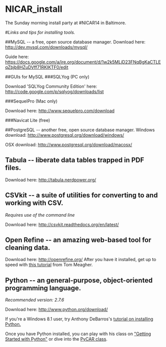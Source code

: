 NICAR_install
=============
The Sunday morning install party at #NICAR14 in Baltimore.

#*Links and tips for installing tools.*

##MySQL -- a free, open source database manager.
Download here: http://dev.mysql.com/downloads/mysql/

Guide here: https://docs.google.com/a/ire.org/document/d/1w2k5MLjD23FNqBgKaCTLEqZbjb8HZuDVff71RKIKTF0/edit

##GUIs for MySQL
###SQLYog (PC only)

Download 'SQLYog Community Edition' here: http://code.google.com/p/sqlyog/downloads/list

###SequelPro (Mac only)

Download here: http://www.sequelpro.com/download

###Navicat Lite (free)

##PostgreSQL -- another free, open source database manager.
Windows download: http://www.postgresql.org/download/windows/

OSX download: http://www.postgresql.org/download/macosx/

## Tabula -- liberate data tables trapped in PDF files.
Download here: http://tabula.nerdpower.org/

## CSVkit -- a suite of utilities for converting to and working with CSV.
*Requires use of the command line*

Download here: http://csvkit.readthedocs.org/en/latest/

## Open Refine -- an amazing web-based tool for cleaning data.
Download here: http://openrefine.org/
After you have it installed, get up to speed with [this tutorial](http://www.tommeagher.com/blog/2012/06/clean-data-is-the-best-weapon-against-the-planet-of-the-apes.html) from Tom Meagher.

## Python -- an general-purpose, object-oriented programming language.
*Recommended version: 2.7.6*

Download here: http://www.python.org/download/

If you're a Windows 8.1 user, try Anthony DeBarros's [tutorial on installing Python.](http://www.anthonydebarros.com/2014/02/16/setting-up-python-in-windows-8-1/)

Once you have Python installed, you can play with his class on ["Getting Started with Python"](http://www.anthonydebarros.com/2014/03/01/nicar-14-python-get-started/) or dive into the [PyCAR class](https://github.com/tommeagher/pycar14).


